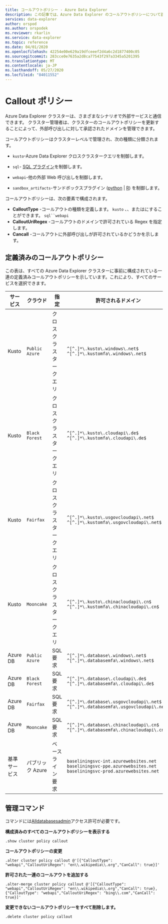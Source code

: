 ```yaml
---
title: コールアウトポリシー - Azure Data Explorer
description: この記事では、Azure Data Explorer のコールアウトポリシーについて説明します。
services: data-explorer
author: orspod
ms.author: orspodek
ms.reviewer: rkarlin
ms.service: data-explorer
ms.topic: reference
ms.date: 04/01/2020
ms.openlocfilehash: 42254e00e629a19dfceeef2d4a6c2d1877400c05
ms.sourcegitcommit: 283cce0e7635a2d8ca77543f297a3345a5201395
ms.translationtype: MT
ms.contentlocale: ja-JP
ms.lasthandoff: 05/27/2020
ms.locfileid: "84011552"
---
```

# <a name="callout-policy"></a>Callout ポリシー

Azure Data Explorer クラスターは、さまざまなシナリオで外部サービスと通信できます。
クラスター管理者は、クラスターのコールアウトポリシーを更新することによって、外部呼び出しに対して承認されたドメインを管理できます。

コールアウトポリシーはクラスターレベルで管理され、次の種類に分類されます。
* `kusto`-Azure Data Explorer クロスクラスタークエリを制御します。
* `sql`- [SQL プラグイン](../query/sqlrequestplugin.md)を制御します。

* `webapi`-他の外部 Web 呼び出しを制御します。
* `sandbox_artifacts`-サンドボックスプラグイン ([python](../query/pythonplugin.md)  |  [R](../query/rplugin.md)) を制御します。

コールアウトポリシーは、次の要素で構成されます。

* **CalloutType** -コールアウトの種類を定義します。 `kusto` 、、またはにすることができます。 `sql``webapi`
* **CalloutUriRegex** -コールアウトのドメインで許可されている Regex を指定します。
* **Cancall** -コールアウトに外部呼び出しが許可されているかどうかを示します。

## <a name="predefined-callout-policies"></a>定義済みのコールアウトポリシー

この表は、すべての Azure Data Explorer クラスターに事前に構成されている一連の定義済みコールアウトポリシーを示しています。これにより、すべてのサービスを選択できます。

|サービス      |クラウド        |指定  |許可されるドメイン |
|-------------|-------------|-------------|-------------|
|Kusto |`Public Azure` |クロスクラスタークエリ |`^[^.]*\.kusto\.windows\.net$` <br> `^[^.]*\.kustomfa\.windows\.net$` |
|Kusto |`Black Forest` |クロスクラスタークエリ |`^[^.]*\.kusto\.cloudapi\.de$` <br> `^[^.]*\.kustomfa\.cloudapi\.de$` |
|Kusto |`Fairfax` |クロスクラスタークエリ |`^[^.]*\.kusto\.usgovcloudapi\.net$` <br> `^[^.]*\.kustomfa\.usgovcloudapi\.net$` |
|Kusto |`Mooncake` |クロスクラスタークエリ |`^[^.]*\.kusto\.chinacloudapi\.cn$` <br> `^[^.]*\.kustomfa\.chinacloudapi\.cn$` |
|Azure DB |`Public Azure` |SQL 要求 |`^[^.]*\.database\.windows\.net$` <br> `^[^.]*\.databasemfa\.windows\.net$` |
|Azure DB |`Black Forest` |SQL 要求 |`^[^.]*\.database\.cloudapi\.de$` <br> `^[^.]*\.databasemfa\.cloudapi\.de$` |
|Azure DB |`Fairfax` |SQL 要求 |`^[^.]*\.database\.usgovcloudapi\.net$` <br> `^[^.]*\.databasemfa\.usgovcloudapi\.net$` |
|Azure DB |`Mooncake` |SQL 要求 |`^[^.]*\.database\.chinacloudapi\.cn$` <br> `^[^.]*\.databasemfa\.chinacloudapi\.cn$` |
|基準サービス |パブリック Azure |ベースライン要求 |`baseliningsvc-int.azurewebsites.net` <br> `baseliningsvc-ppe.azurewebsites.net` <br> `baseliningsvc-prod.azurewebsites.net` |

## <a name="control-commands"></a>管理コマンド

コマンドには[Alldatabasesadmin](access-control/role-based-authorization.md)アクセス許可が必要です。

**構成済みのすべてのコールアウトポリシーを表示する**

```kusto
.show cluster policy callout
```

**コールアウトポリシーの変更**

```kusto
.alter cluster policy callout @'[{"CalloutType": "webapi","CalloutUriRegex": "en\\.wikipedia\\.org","CanCall": true}]'
```

**許可された一連のコールアウトを追加する**

```kusto
.alter-merge cluster policy callout @'[{"CalloutType": "webapi","CalloutUriRegex": "en\\.wikipedia\\.org","CanCall": true}, {"CalloutType": "webapi","CalloutUriRegex": "bing\\.com","CanCall": true}]'
```

**変更できないコールアウトポリシーをすべて削除します。**

```kusto
.delete cluster policy callout
```

